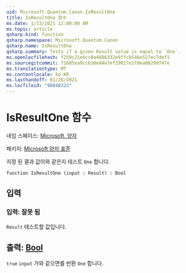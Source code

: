 ```yaml
---
uid: Microsoft.Quantum.Canon.IsResultOne
title: IsResultOne 함수
ms.date: 1/23/2021 12:00:00 AM
ms.topic: article
qsharp.kind: function
qsharp.namespace: Microsoft.Quantum.Canon
qsharp.name: IsResultOne
qsharp.summary: Tests if a given Result value is equal to `One`.
ms.openlocfilehash: f259c21e6cc0a4886332e9ffcb546e527ec7def1
ms.sourcegitcommit: 71605ea9cc630e84e7ef29027e1f0ea06299747e
ms.translationtype: MT
ms.contentlocale: ko-KR
ms.lasthandoff: 01/26/2021
ms.locfileid: "98840322"
---
```

# <a name="isresultone-function"></a>IsResultOne 함수

네임 스페이스: [Microsoft. 양자](xref:Microsoft.Quantum.Canon)

패키지: [Microsoft 양자 표준](https://nuget.org/packages/Microsoft.Quantum.Standard)


지정 된 결과 값이와 같은지 테스트 `One` 합니다.

```qsharp
function IsResultOne (input : Result) : Bool
```


## <a name="input"></a>입력

### <a name="input--__invalidresult__"></a>입력: __잘못 <Result> 됨__

`Result` 테스트할 값입니다.



## <a name="output--bool"></a>출력: [Bool](xref:microsoft.quantum.lang-ref.bool)

`true` `input` 가와 같으면를 반환 `One` 합니다.